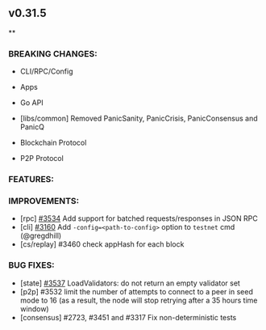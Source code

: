## v0.31.5

**

### BREAKING CHANGES:

* CLI/RPC/Config

* Apps

* Go API
- [libs/common] Removed PanicSanity, PanicCrisis, PanicConsensus and PanicQ

* Blockchain Protocol

* P2P Protocol

### FEATURES:

### IMPROVEMENTS:
- [rpc] [\#3534](https://github.com/tendermint/tendermint/pull/3534) Add support for batched requests/responses in JSON RPC
- [cli] [\#3160](https://github.com/tendermint/tendermint/issues/3160) Add `-config=<path-to-config>` option to `testnet` cmd (@gregdhill)
- [cs/replay] \#3460 check appHash for each block

### BUG FIXES:
- [state] [\#3537](https://github.com/tendermint/tendermint/pull/3537#issuecomment-482711833) LoadValidators: do not return an empty validator set
- [p2p] \#3532 limit the number of attempts to connect to a peer in seed mode
  to 16 (as a result, the node will stop retrying after a 35 hours time window)
- [consensus] \#2723, \#3451 and \#3317 Fix non-deterministic tests
